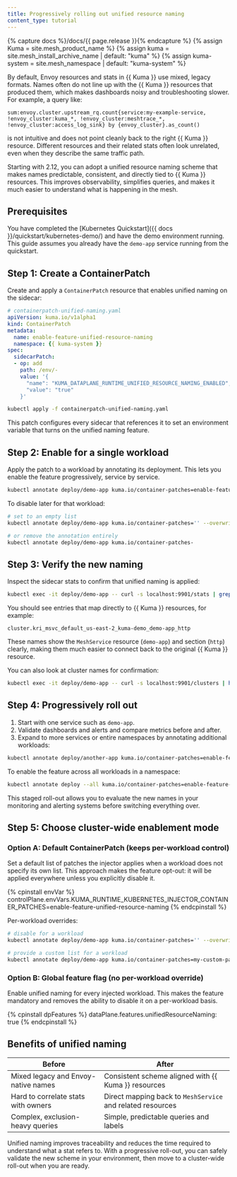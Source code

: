 ```yaml
---
title: Progressively rolling out unified resource naming
content_type: tutorial
---
```


{% capture docs %}/docs/{{ page.release }}{% endcapture %}
{% assign Kuma = site.mesh_product_name %}
{% assign kuma = site.mesh_install_archive_name | default: "kuma" %}
{% assign kuma-system = site.mesh_namespace | default: "kuma-system" %}

By default, Envoy resources and stats in {{ Kuma }} use mixed, legacy formats. Names often do not line up with the {{ Kuma }} resources that produced them, which makes dashboards noisy and troubleshooting slower. For example, a query like:

```text
sum:envoy.cluster.upstream_rq.count{service:my-example-service, !envoy_cluster:kuma_*, !envoy_cluster:meshtrace_*, !envoy_cluster:access_log_sink} by {envoy_cluster}.as_count()
```

is not intuitive and does not point cleanly back to the right {{ Kuma }} resource. Different resources and their related stats often look unrelated, even when they describe the same traffic path.

Starting with 2.12, you can adopt a unified resource naming scheme that makes names predictable, consistent, and directly tied to {{ Kuma }} resources. This improves observability, simplifies queries, and makes it much easier to understand what is happening in the mesh.

## Prerequisites

You have completed the [Kubernetes Quickstart]({{ docs }}/quickstart/kubernetes-demo/) and have the demo environment running. This guide assumes you already have the `demo-app` service running from the quickstart.

<!-- vale Google.Headings = NO -->
## Step 1: Create a ContainerPatch
<!-- vale Google.Headings = YES -->

Create and apply a `ContainerPatch` resource that enables unified naming on the sidecar:

```yaml
# containerpatch-unified-naming.yaml
apiVersion: kuma.io/v1alpha1
kind: ContainerPatch
metadata:
  name: enable-feature-unified-resource-naming
  namespace: {{ kuma-system }}
spec:
  sidecarPatch:
  - op: add
    path: /env/-
    value: '{
      "name": "KUMA_DATAPLANE_RUNTIME_UNIFIED_RESOURCE_NAMING_ENABLED",
      "value": "true"
    }'
```

```sh
kubectl apply -f containerpatch-unified-naming.yaml
```

This patch configures every sidecar that references it to set an environment variable that turns on the unified naming feature.

<!-- vale Google.Headings = NO -->
## Step 2: Enable for a single workload
<!-- vale Google.Headings = YES -->

Apply the patch to a workload by annotating its deployment. This lets you enable the feature progressively, service by service.

```sh
kubectl annotate deploy/demo-app kuma.io/container-patches=enable-feature-unified-resource-naming --overwrite
```

To disable later for that workload:

```sh
# set to an empty list
kubectl annotate deploy/demo-app kuma.io/container-patches='' --overwrite

# or remove the annotation entirely
kubectl annotate deploy/demo-app kuma.io/container-patches-
```

<!-- vale Google.Headings = NO -->
## Step 3: Verify the new naming
<!-- vale Google.Headings = YES -->

Inspect the sidecar stats to confirm that unified naming is applied:

```sh
kubectl exec -it deploy/demo-app -- curl -s localhost:9901/stats | grep -i kri
```

You should see entries that map directly to {{ Kuma }} resources, for example:

```text
cluster.kri_msvc_default_us-east-2_kuma-demo_demo-app_http
```

These names show the `MeshService` resource (`demo-app`) and section (`http`) clearly, making them much easier to connect back to the original {{ Kuma }} resource.

You can also look at cluster names for confirmation:

```sh
kubectl exec -it deploy/demo-app -- curl -s localhost:9901/clusters | head -n 50
```

<!-- vale Google.Headings = NO -->
## Step 4: Progressively roll out
<!-- vale Google.Headings = YES -->

1. Start with one service such as `demo-app`.
2. Validate dashboards and alerts and compare metrics before and after.
3. Expand to more services or entire namespaces by annotating additional workloads:

```sh
kubectl annotate deploy/another-app kuma.io/container-patches=enable-feature-unified-resource-naming --overwrite
```

To enable the feature across all workloads in a namespace:

```sh
kubectl annotate deploy --all kuma.io/container-patches=enable-feature-unified-resource-naming --overwrite
```

This staged roll-out allows you to evaluate the new names in your monitoring and alerting systems before switching everything over.

<!-- vale off -->
## Step 5: Choose cluster-wide enablement mode
<!-- vale on -->

<!-- vale Google.Headings = NO -->
### Option A: Default ContainerPatch (keeps per-workload control)
<!-- vale Google.Headings = YES -->

Set a default list of patches the injector applies when a workload does not specify its own list. This approach makes the feature opt-out: it will be applied everywhere unless you explicitly disable it.

<!-- vale off -->
{% cpinstall envVar %}
controlPlane.envVars.KUMA_RUNTIME_KUBERNETES_INJECTOR_CONTAINER_PATCHES=enable-feature-unified-resource-naming
{% endcpinstall %}
<!-- vale on -->

Per-workload overrides:

```sh
# disable for a workload
kubectl annotate deploy/demo-app kuma.io/container-patches='' --overwrite

# provide a custom list for a workload
kubectl annotate deploy/demo-app kuma.io/container-patches=my-custom-patch-1,my-custom-patch-2 --overwrite
```

<!-- vale Google.Headings = NO -->
### Option B: Global feature flag (no per-workload override)
<!-- vale Google.Headings = YES -->

Enable unified naming for every injected workload. This makes the feature mandatory and removes the ability to disable it on a per-workload basis.

<!-- vale off -->
{% cpinstall dpFeatures %}
dataPlane.features.unifiedResourceNaming: true
{% endcpinstall %}
<!-- vale on -->

## Benefits of unified naming

| Before                              | After                                                      |
|-------------------------------------|------------------------------------------------------------|
| Mixed legacy and Envoy-native names | Consistent scheme aligned with {{ Kuma }} resources        |
| Hard to correlate stats with owners | Direct mapping back to `MeshService` and related resources |
| Complex, exclusion-heavy queries    | Simple, predictable queries and labels                     |

Unified naming improves traceability and reduces the time required to understand what a stat refers to. With a progressive roll-out, you can safely validate the new scheme in your environment, then move to a cluster-wide roll-out when you are ready.
